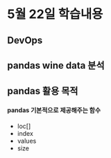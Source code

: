 # 5월 22일 학습내용

## DevOps 

## pandas wine data 분석

## pandas 활용 목적

#### pandas 기본적으로 제공해주는 함수
- loc[]
- index
- values
- size